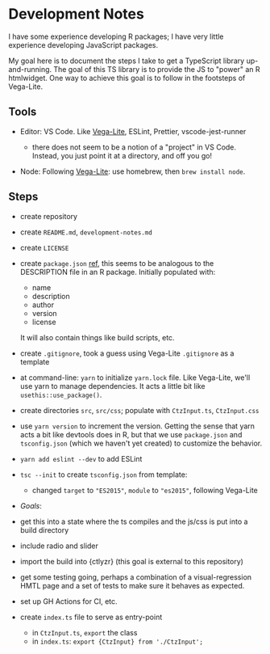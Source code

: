 # Development Notes

I have some experience developing R packages; I have very little experience developing JavaScript packages.

My goal here is to document the steps I take to get a TypeScript library up-and-running. The goal of this TS library is to provide the JS to "power" an R htmlwidget. One way to achieve this goal is to follow in the footsteps of Vega-Lite.

## Tools

- Editor: VS Code. Like [Vega-Lite](https://github.com/vega/vega-lite/blob/master/CONTRIBUTING.md#suggested-programming-environment), ESLint, Prettier, vscode-jest-runner

  - there does not seem to be a notion of a "project" in VS Code. Instead, you just point it at
  a directory, and off you go!

- Node: Following [Vega-Lite](https://github.com/vega/vega-lite/blob/master/CONTRIBUTING.md#repository-setup): use homebrew, then `brew install node`.

## Steps

- create repository

- create `README.md`, `development-notes.md`

- create `LICENSE`

- create `package.json` [ref](https://yarnpkg.com/lang/en/docs/package-json/), this seems to be analogous to the DESCRIPTION file in an R package. Initially populated with:
  - name
  - description
  - author
  - version
  - license

  It will also contain things like build scripts, etc.

- create `.gitignore`, took a guess using Vega-Lite `.gitignore` as a template

- at command-line: `yarn` to initialize `yarn.lock` file. Like Vega-Lite, we'll use yarn to manage dependencies. It acts a little bit like `usethis::use_package()`.

- create directories `src`, `src/css`; populate with `CtzInput.ts`, `CtzInput.css`

- use `yarn version` to increment the version. Getting the sense that yarn acts a bit like devtools does in R, but that we use `package.json` and `tsconfig.json` (which we haven't yet created) to customize the behavior.

- `yarn add eslint --dev` to add ESLint

- `tsc --init` to create `tsconfig.json` from template:
  - changed `target` to `"ES2015"`, `module` to `"es2015"`, following Vega-Lite

- *Goals*:
 - get this into a state where the ts compiles and the js/css is put into a build directory
 - include radio and slider
 - import the build into {ctlyzr} (this goal is external to this repository)
 - get some testing going, perhaps a combination of a visual-regression HMTL page and a set of tests to make sure it behaves as expected.
 - set up GH Actions for CI, etc.

- create `index.ts` file to serve as entry-point
  - in `CtzInput.ts`, `export` the class
  - in `index.ts`: `export {CtzInput} from './CtzInput';`






